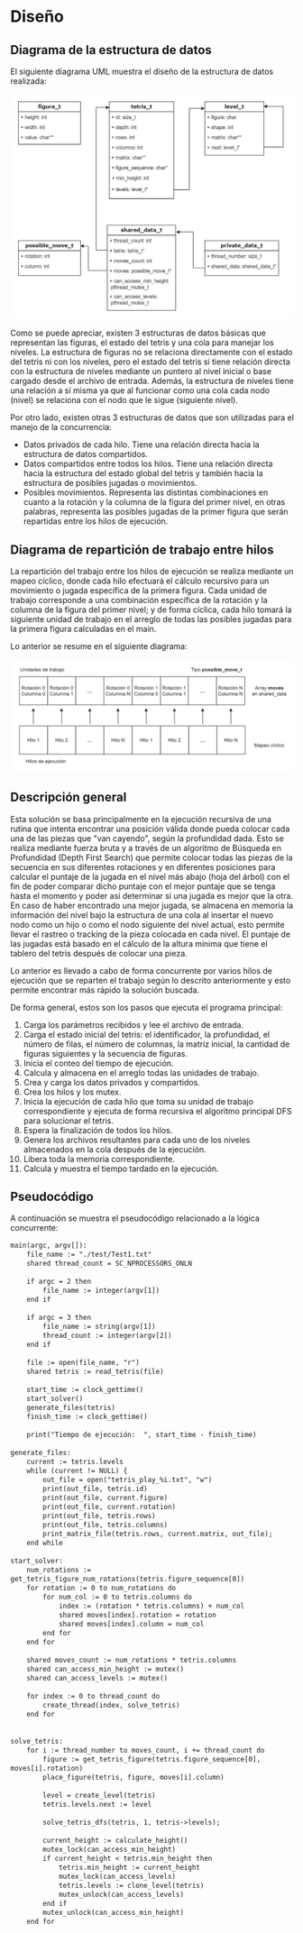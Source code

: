 # Diseño
 
## Diagrama de la estructura de datos
El siguiente diagrama UML muestra el diseño de la estructura de datos realizada:

![img1](./diagrama_uml.png)

Como se puede apreciar, existen 3 estructuras de datos básicas que representan las figuras, el estado del tetris y una cola para manejar los niveles. La estructura de figuras no se relaciona directamente con el estado del tetris ni con los niveles, pero el estado del tetris sí tiene relación directa con la estructura de niveles mediante un puntero al nivel inicial o base cargado desde el archivo de entrada. Además, la estructura de niveles tiene una relación a sí misma ya que al funcionar como una cola cada nodo (nivel) se relaciona con el nodo que le sigue (siguiente nivel).

Por otro lado, existen otras 3 estructuras de datos que son utilizadas para el manejo de la concurrencia:
*   Datos privados de cada hilo. Tiene una relación directa hacia la estructura de datos compartidos.
*   Datos compartidos entre todos los hilos. Tiene una relación directa hacia la estructura del estado global del tetris y también hacia la estructura de posibles jugadas o movimientos.
*   Posibles movimientos. Representa las distintas combinaciones en cuanto a la rotación y la columna de la figura del primer nivel, en otras palabras, representa las posibles jugadas de la primer figura que serán repartidas entre los hilos de ejecución. 


## Diagrama de repartición de trabajo entre hilos
La repartición del trabajo entre los hilos de ejecución se realiza mediante un mapeo cíclico, donde cada hilo efectuará el cálculo recursivo para un movimiento o jugada específica de la primera figura. Cada unidad de trabajo corresponde a una combinación específica de la rotación y la columna de la figura del primer nivel; y de forma cíclica, cada hilo tomará la siguiente unidad de trabajo en el arreglo de todas las posibles jugadas para la primera figura calculadas en el main.

Lo anterior se resume en el siguiente diagrama:

![img1](./diagrama_hilos.png)


## Descripción general
Esta solución se basa principalmente en la ejecución recursiva de una rutina que intenta encontrar una posición válida donde pueda colocar cada una de las piezas que "van cayendo", según la profundidad dada. Esto se realiza mediante fuerza bruta y a través de un algoritmo de Búsqueda en Profundidad (Depth First Search) que permite colocar todas las piezas de la secuencia en sus diferentes rotaciones y en diferentes posiciones para calcular el puntaje de la jugada en el nivel más abajo (hoja del árbol) con el fin de poder comparar dicho puntaje con el mejor puntaje que se tenga hasta el momento y poder así determinar si una jugada es mejor que la otra. En caso de haber encontrado una mejor jugada, se almacena en memoria la información del nivel bajo la estructura de una cola al insertar el nuevo nodo como un hijo o como el nodo siguiente del nivel actual, esto permite llevar el rastreo o tracking de la pieza colocada en cada nivel. El puntaje de las jugadas está basado en el cálculo de la altura mínima que tiene el tablero del tetris después de colocar una pieza.

Lo anterior es llevado a cabo de forma concurrente por varios hilos de ejecución que se reparten el trabajo según lo descrito anteriormente y esto permite encontrar más rápido la solución buscada.

De forma general, estos son los pasos que ejecuta el programa principal:
1. Carga los parámetros recibidos y lee el archivo de entrada.
2. Carga el estado inicial del tetris: el identificador, la profundidad, el número de filas, el número de columnas, la matriz inicial, la cantidad de figuras siguientes y la secuencia de figuras.
3. Inicia el conteo del tiempo de ejecución.
4. Calcula y almacena en el arreglo todas las unidades de trabajo.
5. Crea y carga los datos privados y compartidos.
6. Crea los hilos y los mutex.
7. Inicia la ejecución de cada hilo que toma su unidad de trabajo correspondiente y ejecuta de forma recursiva el algoritmo principal DFS para solucionar el tetris.
8. Espera la finalización de todos los hilos.
9. Genera los archivos resultantes para cada uno de los niveles almacenados en la cola después de la ejecución.
10. Libera toda la memoria correspondiente.
11. Calcula y muestra el tiempo tardado en la ejecución.


## Pseudocódigo
A continuación se muestra el pseudocódigo relacionado a la lógica concurrente:
```
main(argc, argv[]):
    file_name := "./test/Test1.txt"
    shared thread_count = SC_NPROCESSORS_ONLN

    if argc = 2 then
        file_name := integer(argv[1])      
    end if

    if argc = 3 then
        file_name := string(argv[1])     
        thread_count := integer(argv[2])    
    end if

    file := open(file_name, "r")
    shared tetris := read_tetris(file)
    
    start_time := clock_gettime()
    start_solver()
    generate_files(tetris)
    finish_time := clock_gettime()

    print("Tiempo de ejecución:  ", start_time - finish_time)

generate_files:
    current := tetris.levels
    while (current != NULL) {
        out_file = open("tetris_play_%i.txt", "w")
        print(out_file, tetris.id)
        print(out_file, current.figure)
        print(out_file, current.rotation)
        print(out_file, tetris.rows)
        print(out_file, tetris.columns)
        print_matrix_file(tetris.rows, current.matrix, out_file);
    end while

start_solver:
    num_rotations := get_tetris_figure_num_rotations(tetris.figure_sequence[0])
    for rotation := 0 to num_rotations do
        for num_col := 0 to tetris.columns do
            index := (rotation * tetris.columns) + num_col
            shared moves[index].rotation = rotation
            shared moves[index].column = num_col
        end for
    end for

    shared moves_count := num_rotations * tetris.columns
    shared can_access_min_height := mutex()
    shared can_access_levels := mutex()

    for index := 0 to thread_count do
        create_thread(index, solve_tetris)
    end for


solve_tetris:
    for i := thread_number to moves_count, i += thread_count do
        figure := get_tetris_figure(tetris.figure_sequence[0], moves[i].rotation)
        place_figure(tetris, figure, moves[i].column)

        level = create_level(tetris)
        tetris.levels.next := level

        solve_tetris_dfs(tetris, 1, tetris->levels);

        current_height := calculate_height()
        mutex_lock(can_access_min_height)
        if current_height < tetris.min_height then
            tetris.min_height := current_height
            mutex_lock(can_access_levels)
            tetris.levels := clone_level(tetris)
            mutex_unlock(can_access_levels)
        end if
        mutex_unlock(can_access_min_height)
    end for
```
